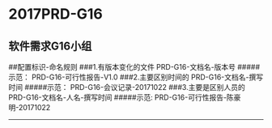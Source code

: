 # 2017PRD-G16
软件需求G16小组
----------

##配置标识-命名规则
###1.有版本变化的文件
PRD-G16-文档名-版本号
#####示范：
PRD-G16-可行性报告-V1.0
###2.主要区别时间的
PRD-G16-文档名-撰写时间
#####示范：
PRD-G16-会议记录-20171022
###3.主要是区别人员的
PRD-G16-文档名-人名-撰写时间
#####示范:
PRD-G16-可行性报告-陈豪明-20171022

----------
